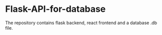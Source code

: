 # Flask-API-for-database
The repository contains flask backend, react frontend and a database .db file.  
